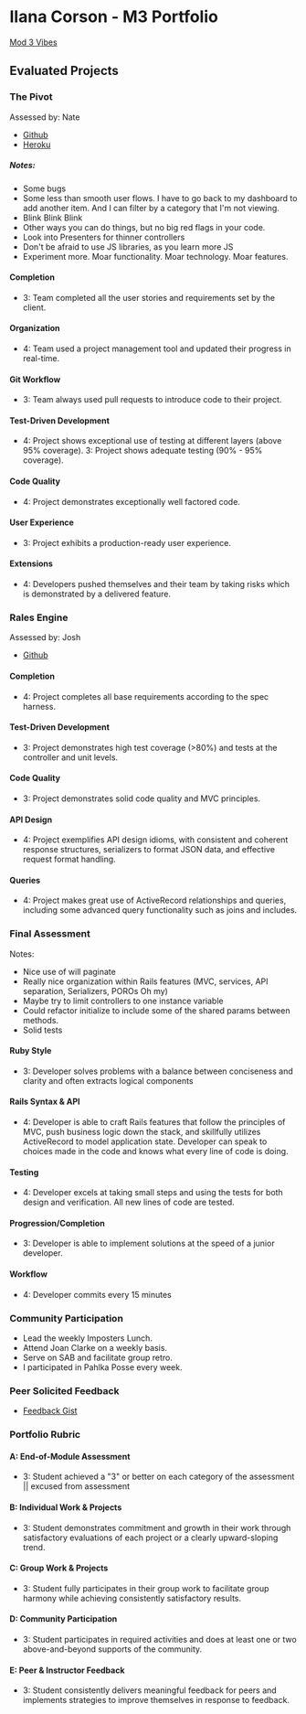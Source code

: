 # Ilana Corson - M3 Portfolio

[Mod 3 Vibes](https://www.youtube.com/watch?v=btPJPFnesV4)

## Evaluated Projects

### The Pivot

Assessed by: Nate

* [Github](https://github.com/icorson3/the_pivot)
* [Heroku](http://copper-falls-market.herokuapp.com/)

##### Notes:

* Some bugs
* Some less than smooth user flows. I have to go back to my dashboard to add another item. And I can filter by a category that I'm not viewing.
* Blink Blink Blink
* Other ways you can do things, but no big red flags in your code.
* Look into Presenters for thinner controllers
* Don't be afraid to use JS libraries, as you learn more JS
* Experiment more. Moar functionality. Moar technology. Moar features.

#### Completion

- 3: Team completed all the user stories and requirements set by the client.

#### Organization

- 4: Team used a project management tool and updated their progress in real-time.

#### Git Workflow

- 3: Team always used pull requests to introduce code to their project.

#### Test-Driven Development

- 4: Project shows exceptional use of testing at different layers (above 95% coverage).
3: Project shows adequate testing (90% - 95% coverage).

#### Code Quality

- 4: Project demonstrates exceptionally well factored code.

#### User Experience

- 3: Project exhibits a production-ready user experience.

#### Extensions

- 4: Developers pushed themselves and their team by taking risks which is demonstrated by a delivered feature.

### Rales Engine

Assessed by: Josh

* [Github](https://github.com/icorson3/rails_engine)

#### Completion

- 4: Project completes all base requirements according to the spec harness.

#### Test-Driven Development

- 3: Project demonstrates high test coverage (>80%) and tests at the controller and unit levels.

#### Code Quality

- 3: Project demonstrates solid code quality and MVC principles.

#### API Design

- 4: Project exemplifies API design idioms, with consistent and coherent response structures, serializers to format JSON data, and effective request format handling.

#### Queries

- 4: Project makes great use of ActiveRecord relationships and queries, including some advanced query functionality such as joins and includes.

### Final Assessment

Notes:

* Nice use of will paginate
* Really nice organization within Rails features (MVC, services, API separation, Serializers, POROs Oh my)
* Maybe try to limit controllers to one instance variable
* Could refactor initialize to include some of the shared params between methods.
* Solid tests

#### Ruby Style

- 3: Developer solves problems with a balance between conciseness and clarity and often extracts logical components

#### Rails Syntax & API

- 4: Developer is able to craft Rails features that follow the principles of MVC, push business logic down the stack, and skillfully utilizes ActiveRecord to model application state. Developer can speak to choices made in the code and knows what every line of code is doing.

#### Testing

- 4: Developer excels at taking small steps and using the tests for both design and verification. All new lines of code are tested.

#### Progression/Completion

- 3: Developer is able to implement solutions at the speed of a junior developer.

#### Workflow

- 4: Developer commits every 15 minutes

### Community Participation

- Lead the weekly Imposters Lunch.
- Attend Joan Clarke on a weekly basis.
- Serve on SAB and facilitate group retro.
- I participated in Pahlka Posse every week.

### Peer Solicited Feedback

* [Feedback Gist](https://gist.github.com/icorson3/3a052057615cb699153029f695ce06ee)

### Portfolio Rubric

#### A: End-of-Module Assessment

- 3: Student achieved a "3" or better on each category of the assessment || excused from assessment

#### B: Individual Work & Projects

- 3: Student demonstrates commitment and growth in their work through satisfactory evaluations of each project or a clearly upward-sloping trend.

#### C: Group Work & Projects

- 3: Student fully participates in their group work to facilitate group harmony while achieving consistently satisfactory results.

#### D: Community Participation

- 3: Student participates in required activities and does at least one or two above-and-beyond supports of the community.

#### E: Peer & Instructor Feedback

- 3: Student consistently delivers meaningful feedback for peers and implements strategies to improve themselves in response to feedback.
